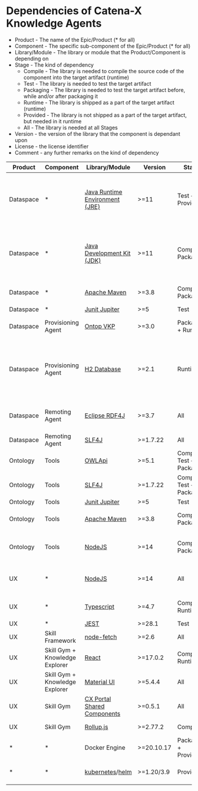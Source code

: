# Dependencies of Catena-X Knowledge Agents

* Product - The name of the Epic/Product (* for all)
* Component - The specific sub-component of the Epic/Product (* for all)
* Library/Module - The library or module that the Product/Component is depending on
* Stage - The kind of dependency 
  * Compile - The library is needed to compile the source code of the component into the target artifact (runtime)
  * Test - The library is needed to test the target artifact
  * Packaging - The library is needed to test the target artifact before, while and/or after packaging it
  * Runtime - The library is shipped as a part of the target artifact (runtime)
  * Provided - The library is not shipped as a part of the target artifact, but needed in it runtime
  * All - The library is needed at all Stages
* Version - the version of the library that the component is dependant upon
* License - the license identifier
* Comment - any further remarks on the kind of dependency

| Product | Component | Library/Module  | Version | Stage | License | Comment |
|--- | --- | --- | --- | --- | --- | ---| 
| Dataspace | * | [Java Runtime Environment (JRE)](https://de.wikipedia.org/wiki/Java-Laufzeitumgebung) | >=11 | Test + Provided | * | License (GPL, BCL, ...) depends on choosen runtime. 
| Dataspace | * | [Java Development Kit (JDK)](https://de.wikipedia.org/wiki/Java_Development_Kit) | >=11 | Compile + Packaging | * | License (GPL, BCL, ...) depends on choosen kit. 
| Dataspace | * | [Apache Maven](https://maven.apache.org) | >=3.8 | Compile + Packaging | Apache License 2.0 |  
| Dataspace | * | [Junit Jupiter](https://junit.org) | >=5 | Test | MIT | 
| Dataspace | Provisioning Agent | [Ontop VKP](https://ontop-vkg.org/) | >=3.0 | Packaging + Runtime | Apache License 2.0 | 
| Dataspace | Provisioning Agent | [H2 Database](http://h2database.com/) | >=2.1 | Runtime | Mozilla Public License (2.0) and Eclipse Public License (1.0) | 
| Dataspace | Remoting Agent | [Eclipse RDF4J](https://rdf4j.org/) | >=3.7 | All | Eclipse Public License (1.0) | 
| Dataspace | Remoting Agent | [SLF4J](https://www.slf4j.org) | >=1.7.22 | All | MIT | 
| Ontology | Tools | [OWLApi](https://github.com/owlcs/owlapi) | >=5.1 | Compile + Test + Packaging | LGPL and Apache License | 
| Ontology | Tools | [SLF4J](https://www.slf4j.org) | >=1.7.22 | Compile + Test + Packaging | MIT | 
| Ontology | Tools | [Junit Jupiter](https://junit.org) | >=5 | Test | MIT | 
| Ontology | Tools | [Apache Maven](https://maven.apache.org) | >=3.8 | Compile + Packaging | Apache License 2.0 |  
| Ontology | Tools | [NodeJS](https://nodejs.org/en/) | >=14 | Compile + Packaging | MIT (Main) + Various Extensions | Only for Json2Sql
| UX | * | [NodeJS](https://nodejs.org/en/) | >=14 | All | MIT (Main) + Various Extensions |
| UX | * | [Typescript](https://www.typescriptlang.org/) | >=4.7 | Compile + Runtime | Apache License 2.0 |
| UX | * | [JEST](https://jestjs.io/) | >=28.1 | Test | MIT |
| UX | Skill Framework | [node-fetch](https://github.com/node-fetch/node-fetch) | >=2.6 | All | MIT |
| UX | Skill Gym + Knowledge Explorer | [React](https://reactjs.org/) | >=17.0.2 | Compile + Runtime | MIT licence |
| UX | Skill Gym + Knowledge Explorer | [Material UI](https://mui.com/) | >=5.4.4 | All | MIT licence |
| UX | Skill Gym | [CX Portal Shared Components](https://www.npmjs.com/package/cx-portal-shared-components) | >=0.5.1 | All | Apache 2.0 |
| UX | Skill Gym | [Rollup.js](https://rollupjs.org/) | >=2.77.2 | Compile | MIT licence |
| * | * | Docker Engine | >=20.10.17 | Packaging + Provided | Apache License 2.0 |
| * | * | [kubernetes](https://kubernetes.io/de/)/[helm](https://helm.sh/) | >=1.20/3.9 | Provided | Apache License 2.0 |
